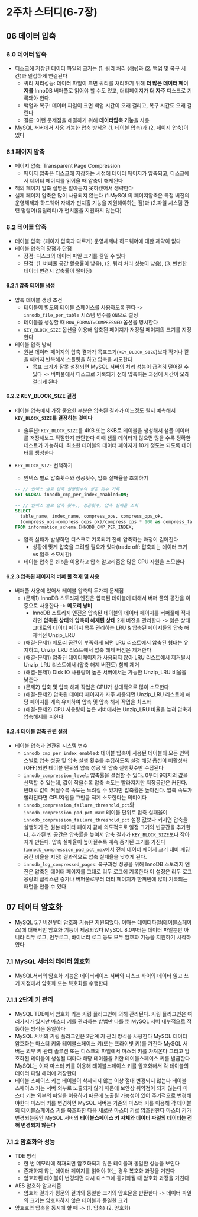 # 2주차 스터디(6-7장)

## 06 데이터 압축

### 6.0 데이터 압축

- 디스크에 저장된 데이터 파일의 크기는 (1. 쿼리 처리 성능)과 (2. 백업 및 복구 시간)과 밀접하게 연결된다
  - 쿼리 처리성능: 데이터 파일이 크면 쿼리를 처리하기 위해 **더 많은 데이터 페이지를** InnoDB 버퍼풀로 읽어야 할 수도 있고,
    더티페이지가 **더 자주** 디스크로 기록돼야 한다.
  - 백업과 복구: 데이터 파일이 크면 백업 시간이 오래 걸리고, 복구 시간도 오래 걸린다
  - 결론: 이런 문제점을 해결하기 위해 **데이터압축 기능**을 사용
- MySQL 서버에서 사용 가능한 압축 방식은 (1. 테이블 압축)과 (2. 페이지 압축)이 있다

### 6.1 페이지 압축

- 페이지 압축: Transparent Page Compression
  - 페이지 압축은 디스크에 저장하는 시점에 데이터 페이지가 압축되고,
    디스크에서 데이터 페이지를 읽어올 때 압축이 해제된다
- 책의 페이지 압축 설명은 알아듣지 못하겠어서 생략한다
- 실제 페이지 압축은 많이 사용되지 않는다
  (1.MySQL의 페이지압축은 특정 버전의 운영체제과 하드웨어 자체가 펀치홀 기능을 지원해야하는 점)과
  (2.파일 시스템 관련 명령어(유틸리티)가 펀치홀을 지원하지 않는다)

### 6.2 테이블 압축

- 테이블 압축: (페이지 압축과 다르게) 운영체제나 하드웨어에 대한 제약이 없다
- 테이블 압축의 장점과 단점
  - 장점: 디스크의 데이터 파일 크기를 줄일 수 있다
  - 단점: (1. 버퍼풀 공간 활용률이 낮음), (2. 쿼리 처리 성능이 낮음), (3. 빈번한 데이터 변경시 압축률이 떨어짐)

#### 6.2.1 압축 테이블 생성

- 압축 테이블 생성 조건
  - 테이블이 별도의 테이블 스페이스를 사용하도록 한다 -> `innodb_file_per_table` 시스템 변수를 `ON`으로 설정
  - 테이블을 생성할 때 `ROW_FORMAT=COMPRESSED` 옵션을 명시한다
  - `KEY_BLOCK_SIZE` 옵션을 이용해 압축된 페이지가 저장될 페이지의 크기를 지정한다
- 테이블 압축 방식
  - 원본 데이터 페이지의 압축 결과가 목표크기(`KEY_BLOCK_SIZE`)보다 작거나 같을 때까지 반복해서 스플릿을 하고 압축을 시도한다
    - 목표 크기가 잘못 설정되면 MySQL 서버의 처리 성능이 급격히 떨어질 수 있다 -> 버퍼풀에서 디스크로 기록되기 전에 압축하는 과정에 시간이 오래 걸리게 된다

#### 6.2.2 KEY_BLOCK_SIZE 결정

- 테이블 압축에서 가장 중요한 부분은 압축된 결과가 어느정도 될지 예측해서 **`KEY_BLOCK_SIZE`를 결정하는 것이다**
  - 솔루션: `KEY_BLOCK_SIZE`를 4KB 또는 8KB로 테이블을 생성해서 샘플 데이터를 저장해보고 적절한지 판단한다
    이때 샘플 데이터가 많으면 많을 수록 정확한 테스트가 가능하다. 최소한 테이블의 데이터 페이지가 10개 정도는 되도록 데이터를 생성한다
- `KEY_BLOCK_SIZE` 선택하기

  - 인덱스 별로 압축횟수와 성공횟수, 압축 실패율을 조회하기

  ```sql
  -- // 인덱스 별로 압축 실행횟수와 성공 횟수 기록
  SET GLOBAL innodb_cmp_per_index_enabled=ON;

  -- // 인덱스 별로 압축 횟수,, 성공횟수, 압축 실패율 조회
  SELECT
    table_name, index_name, compress_ops, compress_ops_ok,
    (compress_ops-compress_oops_ok)/compress_ops * 100 as compress_failure_pct
  FROM information_schema.INNODB_CMP_PER_INDEX;
  ```

  - 압축 실패가 발생하면 디스크로 기록되기 전에 압축하는 과정이 길어진다
    - 상황에 맞게 압축을 고려할 필요가 있다(trade off: 압축되는 데이터 크기 vs 압축 소모시간)
  - 테이블 압축은 zlib을 이용하고 압축 알고리즘은 많은 CPU 자원을 소모한다

#### 6.2.3 압축된 페이지의 버퍼 풀 적재 및 사용

- 버퍼풀 사용에 있어서 테이블 압축의 두가지 문제점
  - (문제1) InnoDB 스토리지 엔진은 압축된 테이블에 대해서 버퍼 풀의 공간을 이중으로 사용한다 -> **메모리 낭비**
    - InnoDB 스토리지 엔진은 압축된 테이블의 데이터 페이지를 버퍼풀에 적재하면 **압축된 상태**와 **압축이 해제된 상태** 2개 버전을 관리한다 -> 읽은 상태 그대로의 데이터 페이지 목록 관리하는 LRU & 압축된 페이지들의 압축 해제버전 Unzip_LRU
  - (해결-문제1) 메모리 공간이 부족하게 되면 LRU 리스트에서 압축된 형태는 유지하고, Unzip_LRU 리스트에서 압축 해제 버전은 제거한다
  - (해결-문제1) 압축된 데이터페이지가 사용되지 않아 LRU 리스트에서 제거될시 Unzip_LRU 리스트에서 (압축 해제 버전도) 함께 제거
  - (해결-문제1) Disk IO 사용량이 높은 서버에서는 가능한 Unzip_LRU 비율을 낮춘다
  - (문제2) 압축 및 압축 해제 작업은 CPU가 상대적으로 많이 소모한다
  - (해결-문제2) 압축된 데이터 페이지가 자주 사용되면 Unzip_LRU 리스트에 해당 페이지를 계속 유지하여 압축 및 압축 해제 작업을 최소화
  - (해결-문제2) CPU 사용량이 높은 서버에서는 Unzip_LRU 비율을 높혀 압축과 압축해제를 피한다

#### 6.2.4 테이블 압축 관련 설정

- 테이블 압축과 연관된 시스템 변수
  - `innodb_cmp_per_index_enabled`: 테이블 압축이 사용된 테이블의 모든 인덱스별로 압축 성공 및 압축 실행 횟수를 수집하도록 설정
    해당 옵션이 비활성화(OFF)되면 테이블 단위의 압축 성공 및 압축 실행횟수만 수집된다
  - `innodb_compression_level`: 압축률을 설정할 수 있다. 0부터 9까지의 값을 선택할 수 있는데, 값이 작을수록 압축 속도는 빨라지지만 저장공간은 커진다. 반대로 값이 커질수록 속도는 느려질 수 있지만 압축률은 높아진다.
    압축 속도가 빨라진다면 CPU자원을 그만큼 적게 소모한다는 의미이다
  - `innodb_compression_failure_threshold_pct`와 `innodb_compression_pad_pct_max`: 테이블 단위로 압축 실패율이 `innodb_compression_failure_threshold_pct` 설정 값보다 커지면 압축을 실행하기 전 원본 데이터 페이지 끝에 의도적으로 일정 크기의 빈공간을 추가한다. 추가된 빈 공간은 압축률을 높여서 압축 결과가 `KEY_BLOCK_SIZE`보다 작아지게 만든다. 압축 실패율이 높아질수록 계속 증가된 크기를 가진다 (`innodb_compression_pad_pct_max`에서 전체 데이터 페이지 크기 대비 패딩공간 비율을 지정)
    결과적으로 압축 실패율을 낮추게 된다.
  - `innodb_log_compressed_pages`: 복구과정 성공을 위해 InnoDB 스토리지 엔진은 압축된 데이터 페이지를 그대로 리두 로그에 기록한다
    이 설정은 리두 로그 용량의 급작스런 증가나 버퍼풀로부터 더티 페이지가 한꺼번에 많이 기록되는 패턴을 만들 수 있다

## 07 데이터 암호화

- MySQL 5.7 버전부터 암호화 기능은 지원되었다. 이때는 데이터파일(테이블스페이스)에 대해서만 암호화 기능이 제공되었다
  MySQL 8.0부터는 데이터 파일뿐만 아니라 리두 로그, 언두로그, 바이너리 로그 등도 모두 암호화 기능을 지원하기 시작하였다

### 7.1 MySQL 서버의 데이터 암호화

- MySQL서버의 암호화 기능은 데이터베이스 서버와 디스크 사이의 데이터 읽고 쓰기 지점에서 암호화 또는 복호화를 수행한다

### 7.1.1 2단계 키 관리

- MySQL TDE에서 암호화 키는 키링 플러그인에 의해 관리된다.
  키링 플러그인은 여러가지가 있지만 마스터 키를 관리하는 방법만 다를 뿐 MySQL 서버 내부적으로 작동하는 방식은 동일하다
- MySQL 서버의 키링 플러그인은 2단계 키 관리 방식을 사용한다
  MySQL 데이터 암호화는 마스터 키와 테이블스페이스 키(또는 프라이빗 키)를 가진다
  MySQL 서버는 외부 키 관리 솔루션 또는 디스크의 파일에서 마스터 키를 가져온다
  그리고 암호화된 테이블이 생성될 때마다 해당 테이블을 위한 테이블스페이스 키를 발급한다
  MySQL는 이때 마스터 키를 이용해 테이블스페이스 키를 암호화해서 각 테이블의 데이터 파일 헤더에 저장한다
- 테이블 스페이스 키는 테이블이 삭제되지 않는 이상 절대 변경되지 않는다
  테이블 스페이스 키는 서버 외부로 노출되지 않기 때문에 보안상 취약점이 되지 않는다
  마스터 키는 외부의 파일을 이용하기 때문에 노출될 가능성이 있어 주기적으로 변경해야한다
  마스터 키를 변경하면 MySQL 서버는 기존의 마스터 키를 이용해 각 테이블의 테이블스페이스 키를 복호화한 다음 새로운 마스터 키로 암호환한다
  마스터 키가 변경되는동안 MySQL 서버의 **테이블스페이스 키 자체와 데이터 파일의 데이터는 전혀 변경되지 않는다**

### 7.1.2 암호화와 성능

- TDE 방식
  - 한 번 메모리에 적재되면 암호화되지 않은 테이블과 동일한 성능을 보인다
  - 존재하지 않는 데이터 페이지를 읽어야 하는 경우 복호화 과정을 거친다
  - 암호화된 테이블이 변경되면 다시 디스크에 동기화될 때 암호화 과정을 거친다
- AES 암호화 알고리즘
  - 암호화 결과가 평문의 결과와 동일한 크기의 암호문을 반환한다 -> 데이터 파일의 크기는 암호화하지 않은 테이블과 동일한 크기
- 암호호와 압축을 동시에 할 때 -> (1. 압축) (2. 암호화)
